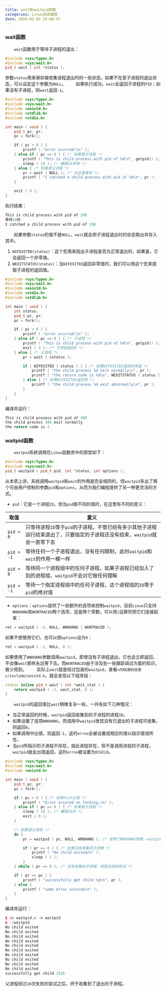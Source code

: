 ```yaml
---
title: wait和waitpid函数
categories: Linux系统编程
date: 2019-02-03 15:08:47
---
```

### wait函数

&emsp;&emsp;`wait`函数用于等待子进程的退出：<!--more-->

``` cpp
#include <sys/types.h>
#include <sys/wait.h>
pid_t wait ( int *status );
```

参数`status`用来保存被收集进程退出时的一些状态。如果不在意子进程的退出状态，可以设定这个参数为`NULL`。
&emsp;&emsp;如果执行成功，`wait`会返回子进程的`PID`；如果没有子进程，则`wait`返回`-1`。

``` cpp
#include <sys/types.h>
#include <sys/wait.h>
#include <unistd.h>
#include <stdlib.h>
#include <stdio.h>

int main ( void ) {
    pid_t pc, pr;
    pc = fork();

    if ( pc < 0 ) {
        printf ( "error ocurred!\n" );
    } else if ( pc == 0 ) { /* 如果是子进程 */
        printf ( "This is child process with pid of %d\n", getpid() );
        sleep ( 10 ); /* 睡眠10秒钟 */
    } else { /* 如果是父进程 */
        pr = wait ( NULL ); /* 在这里等待 */
        printf ( "I catched a child process with pid of %d\n", pr );
    }

    exit ( 0 );
}
```

执行结果：

``` cpp
This is child process with pid of 298
等待10秒
I catched a child process with pid of 298
```

&emsp;&emsp;如果参数`status`的值不是`NULL`，`wait`就会把子进程退出时的状态取出并存入其中。

1. `WIFEXITED(status)`：这个宏用来指出子进程是否为正常退出的，如果是，它会返回一个非零值。
2. `WEXITSTATUS(status)`：当`WIFEXITED`返回非零值时，我们可以用这个宏来提取子进程的返回值。

``` cpp
#include <sys/types.h>
#include <sys/wait.h>
#include <unistd.h>
#include <stdio.h>
#include <stdlib.h>

int main ( void ) {
    int status;
    pid_t pc, pr;
    pc = fork();

    if ( pc < 0 ) {
        printf ( "error ocurred!\n" );
    } else if ( pc == 0 ) { /* 子进程 */
        printf ( "This is child process with pid of %d\n", getpid() );
        exit ( 3 ); /* 子进程返回3 */
    } else { /* 父进程 */
        pr = wait ( &status );

        if ( WIFEXITED ( status ) ) { /* 如果WIFEXITED返回非零值 */
            printf ( "the child process %d exit normally\n", pr );
            printf ( "the return code is %d\n", WEXITSTATUS ( status ) );
        } else { /* 如果WIFEXITED返回零 */
            printf ( "the child process %d exit abnormally\n", pr );
        }
    }
}
```

编译并运行：

``` cpp
This is child process with pid of 308
the child process 308 exit normally
the return code is 3
```

### waitpid函数

&emsp;&emsp;`waitpid`系统调用在`Linux`函数库中的原型如下：

``` cpp
#include <sys/types.h>
#include <sys/wait.h>
pid_t waitpid ( pid_t pid, int *status, int options );
```

从本质上讲，系统调用`waitpid`和`wait`的作用是完全相同的，但`waitpid`多出了两个可由用户控制的参数`pid`和`options`，从而为我们编程提供了另一种更灵活的方式。

- `pid`：它是一个进程`ID`，但当`pid`取不同的值时，在这里有不同的意义：

取值       | 意义
-----------|---
`pid > 0`  | 只等待进程`ID`等于`pid`的子进程，不管已经有多少其他子进程运行结束退出了，只要指定的子进程还没有结束，`waitpid`就会一直等下去
`pid = -1` | 等待任何一个子进程退出，没有任何限制，此时`waitpid`和`wait`的作用一模一样
`pid = 0`  | 等待同一个进程组中的任何子进程，如果子进程已经加入了别的进程组，`waitpid`不会对它做任何理睬
`pid < -1` | 等待一个指定进程组中的任何子进程，这个进程组的`ID`等于`pid`的绝对值

- `options`：`options`提供了一些额外的选项来控制`waitpid`，目前`Linux`只支持`WNOHANG`和`WUNTRACED`两个选项，这是两个常数，可以用`|`运算符把它们连接起来：

``` cpp
ret = waitpid ( -1, NULL, WNOHANG | WUNTRACED );
```

如果不想使用它们，也可以把`options`设为`0`：

``` cpp
ret = waitpid ( -1, NULL, 0 );
```

如果使用了`WNOHANG`参数调用`waitpid`，即使没有子进程退出，它也会立即返回，不会像`wait`那样永远等下去。而`WUNTRACED`由于涉及到一些跟踪调试方面的知识，极少用到。
&emsp;&emsp;实际上`wait`就是经过包装的`waitpid`，查看`<内核源码目录>/include/unistd.h`，就会发现以下程序段：

``` cpp
static inline pid_t wait ( int *wait_stat ) {
    return waitpid ( -1, wait_stat, 0 );
}
```

&emsp;&emsp;`waitpid`的返回值比`wait`稍微复杂一些，一共有如下几种情况：

- 当正常返回的时候，`waitpid`返回收集到的子进程的进程`ID`。
- 如果设置了选项`WNOHANG`，而调用中`waitpid`发现没有已退出的子进程可收集，则返回`0`。
- 如果调用中出错，则返回`-1`，这时`errno`会被设置成相应的值以指示错误所在。
- 当`pid`所指示的子进程不存在，或此进程存在，但不是调用进程的子进程，`waitpid`就会出错返回，这时`errno`被设置为`ECHILD`。

``` cpp
#include <sys/types.h>
#include <sys/wait.h>
#include <unistd.h>

int main ( void ) {
    pid_t pc, pr;
    pc = fork();

    if ( pc < 0 ) { /* 如果fork出错 */
        printf ( "Error occured on forking./n" );
    } else if ( pc == 0 ) { /* 如果是子进程 */
        sleep ( 10 ); /* 睡眠10秒 */
        exit ( 0 );
    }

    /* 如果是父进程 */
    do {
        pr = waitpid ( pc, NULL, WNOHANG ); /* 使用了WNOHANG参数，waitpid不会在这里等待 */

        if ( pr == 0 ) { /* 如果没有收集到子进程 */
            printf ( "No child exited/n" );
            sleep ( 1 );
        }
    } while ( pr == 0 ); /* 没有收集到子进程，就回去继续尝试 */

    if ( pr == pc ) {
        printf ( "successfully get child %d/n", pr );
    } else {
        printf ( "some error occured/n" );
    }
}
```

编译并运行：

``` cpp
$ cc waitpid.c -o waitpid
$ ./waitpid
No child exited
No child exited
No child exited
No child exited
No child exited
No child exited
No child exited
No child exited
No child exited
No child exited
successfully get child 1526
```

父进程经过`10`次失败的尝试之后，终于收集到了退出的子进程。
